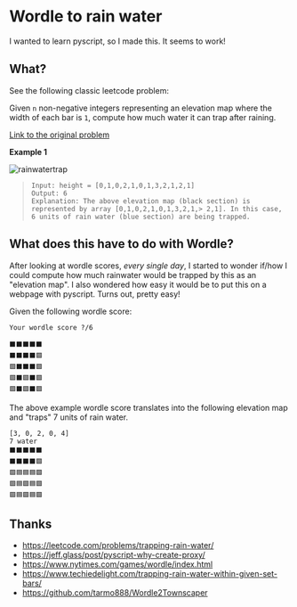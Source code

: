 # Wordle to rain water

I wanted to learn pyscript, so I made this. It seems to work!

## What?
See the following classic leetcode problem:

Given `n` non-negative integers representing an elevation map where the width of each bar is `1`, compute how much water it can trap after raining.

[Link to the original problem](https://leetcode.com/problems/trapping-rain-water/)

**Example 1**

![rainwatertrap](https://user-images.githubusercontent.com/61806500/190046292-fc841270-b48c-4834-a09a-67e72cb42dc3.png)
> ```
> Input: height = [0,1,0,2,1,0,1,3,2,1,2,1]
> Output: 6
> Explanation: The above elevation map (black section) is represented by array [0,1,0,2,1,0,1,3,2,1,> 2,1]. In this case, 6 units of rain water (blue section) are being trapped.
> ```

## What does this have to do with Wordle?
After looking at wordle scores, _every single day_, I started to wonder if/how I could compute how much rainwater would be trapped by this as an "elevation map". I also wondered how easy it would be to put this on a webpage with pyscript. Turns out, pretty easy!

Given the following wordle score:
```
Your wordle score ?/6
   
⬛⬛⬛⬛⬛
⬛⬛⬛⬛🟩
🟩⬛⬛⬛🟩
🟩⬛🟩⬛🟩
🟩⬛🟩⬛🟩
```


The above example wordle score translates into the following elevation map and "traps" 7 units of rain water.
```
[3, 0, 2, 0, 4]
7 water
⬛⬛⬛⬛⬛
⬛⬛⬛⬛🟩
🟩🟦🟦🟦🟩
🟩🟦🟩🟦🟩
🟩🟦🟩🟦🟩
```


## Thanks
* https://leetcode.com/problems/trapping-rain-water/
* https://jeff.glass/post/pyscript-why-create-proxy/
* https://www.nytimes.com/games/wordle/index.html
* https://www.techiedelight.com/trapping-rain-water-within-given-set-bars/
* https://github.com/tarmo888/Wordle2Townscaper